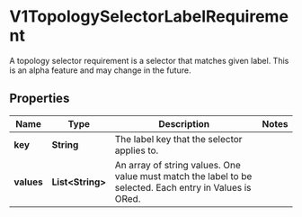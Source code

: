 

# V1TopologySelectorLabelRequirement

A topology selector requirement is a selector that matches given label. This is an alpha feature and may change in the future.
## Properties

Name | Type | Description | Notes
------------ | ------------- | ------------- | -------------
**key** | **String** | The label key that the selector applies to. | 
**values** | **List&lt;String&gt;** | An array of string values. One value must match the label to be selected. Each entry in Values is ORed. | 



